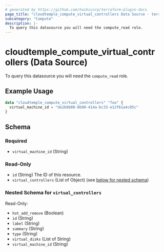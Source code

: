 ```yaml
---
# generated by https://github.com/hashicorp/terraform-plugin-docs
page_title: "cloudtemple_compute_virtual_controllers Data Source - terraform-provider-cloudtemple"
subcategory: "Compute"
description: |-
  To query this datasource you will need the compute_read role.
---
```


# cloudtemple_compute_virtual_controllers (Data Source)

To query this datasource you will need the `compute_read` role.

## Example Usage

```terraform
data "cloudtemple_compute_virtual_controllers" "foo" {
  virtual_machine_id = "de2b8b80-8b90-414a-bc33-e12f61a4c05c"
}
```

<!-- schema generated by tfplugindocs -->
## Schema

### Required

- `virtual_machine_id` (String)

### Read-Only

- `id` (String) The ID of this resource.
- `virtual_controllers` (List of Object) (see [below for nested schema](#nestedatt--virtual_controllers))

<a id="nestedatt--virtual_controllers"></a>
### Nested Schema for `virtual_controllers`

Read-Only:

- `hot_add_remove` (Boolean)
- `id` (String)
- `label` (String)
- `summary` (String)
- `type` (String)
- `virtual_disks` (List of String)
- `virtual_machine_id` (String)


